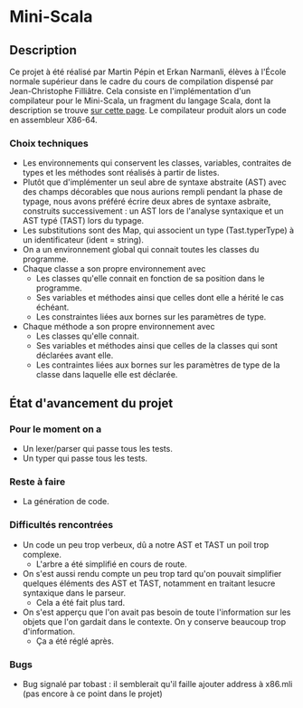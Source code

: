 Mini-Scala
======

Description
-----------
Ce projet à été réalisé par Martin Pépin et Erkan Narmanli, élèves à l'École normale supérieur dans le cadre du cours de compilation dispensé par Jean-Christophe Filliâtre. Cela consiste en l'implémentation d'un compilateur pour le Mini-Scala, un fragment du langage Scala, dont la description se trouve [sur cette page](https://www.lri.fr/~filliatr/ens/compil/). Le compilateur produit alors un code en assembleur X86-64.

### Choix techniques

* Les environnements qui conservent les classes, variables, contraites de types
  et les méthodes sont réalisés à partir de listes.
* Plutôt que d'implémenter un seul abre de syntaxe abstraite (AST) avec des
  champs décorables que nous aurions rempli pendant la phase de typage, nous
  avons préféré écrire deux abres de syntaxe asbraite, construits successivement :
  un AST lors de l'analyse syntaxique et un AST typé (TAST) lors du typage.
* Les substitutions sont des Map, qui associent un type (Tast.typerType) à un 
  identificateur (ident = string).
* On a un environnement global qui connait toutes les classes du programme.
* Chaque classe a son propre environnement avec
  * Les classes qu'elle connait en fonction de sa position dans le programme.
  * Ses variables et méthodes ainsi que celles dont elle a hérité le cas échéant.
  * Les constraintes liées aux bornes sur les paramètres de type.
* Chaque méthode a son propre environnement avec 
  * Les classes qu'elle connait.
  * Ses variables et méthodes ainsi que celles de la classes qui sont déclarées
    avant elle.
  * Les contraintes liées aux bornes sur les paramètres de type de la classe
    dans laquelle elle est déclarée.

État d'avancement du projet 
-------------
### Pour le moment on a
* Un lexer/parser qui passe tous les tests.
* Un typer qui passe tous les tests.

### Reste à faire

* La génération de code.

### Difficultés rencontrées

* Un code un peu trop verbeux, dû a notre AST et TAST un poil trop complexe.
  * L'arbre a été simplifié en cours de route.
* On  s'est aussi rendu compte un peu trop tard qu'on pouvait simplifier
  quelques éléments des AST et TAST, notamment en traitant lesucre syntaxique
  dans le parseur. 
  * Cela a été fait plus tard.
* On s'est apperçu que l'on avait pas besoin de toute l'information
  sur les objets que l'on gardait dans le contexte. On y conserve beaucoup trop
  d'information.
  * Ça a été réglé après.

### Bugs

* Bug signalé par tobast : il semblerait qu'il faille ajouter address à x86.mli
  (pas encore à ce point dans le projet)


